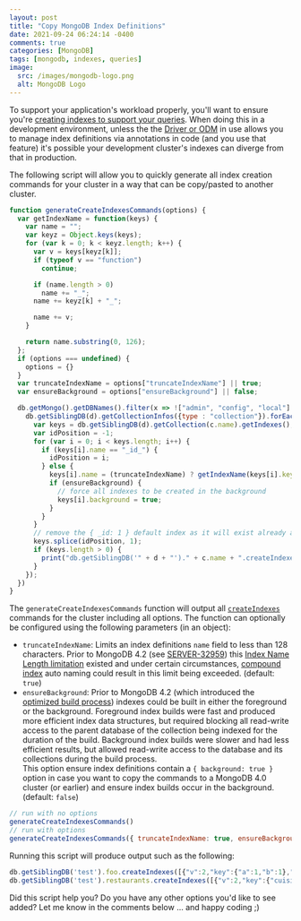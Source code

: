 ```yaml
---
layout: post
title: "Copy MongoDB Index Definitions"
date: 2021-09-24 06:24:14 -0400
comments: true
categories: [MongoDB]
tags: [mongodb, indexes, queries]
image:
  src: /images/mongodb-logo.png
  alt: MongoDB Logo
---
```


To support your application's workload properly, you'll want to ensure you're [creating indexes to support your queries](https://docs.mongodb.com/manual/tutorial/create-indexes-to-support-queries/). When doing this in a development environment, unless the the [Driver or ODM](https://docs.mongodb.com/drivers/) in use allows you to manage index definitions via annotations in code (and you use that feature) it's possible your development cluster's indexes can diverge from that in production.

The following script will allow you to quickly generate all index creation commands for your cluster in a way that can be copy/pasted to another cluster.

```js
function generateCreateIndexesCommands(options) {
  var getIndexName = function(keys) {
    var name = "";
    var keyz = Object.keys(keys);
    for (var k = 0; k < keyz.length; k++) {
      var v = keys[keyz[k]];
      if (typeof v == "function")
        continue;

      if (name.length > 0)
        name += "_";
      name += keyz[k] + "_";

      name += v;
    }

    return name.substring(0, 126);
  };
  if (options === undefined) {
    options = {}
  }
  var truncateIndexName = options["truncateIndexName"] || true;
  var ensureBackground = options["ensureBackground"] || false;

  db.getMongo().getDBNames().filter(x => !["admin", "config", "local"].includes(x)).forEach(function (d) {
    db.getSiblingDB(d).getCollectionInfos({type : "collection"}).forEach(function (c) {
      var keys = db.getSiblingDB(d).getCollection(c.name).getIndexes();
      var idPosition = -1;
      for (var i = 0; i < keys.length; i++) {
        if (keys[i].name == "_id_") {
          idPosition = i;
        } else {
          keys[i].name = (truncateIndexName) ? getIndexName(keys[i].key) : keys[i].key
          if (ensureBackground) {
            // force all indexes to be created in the background
            keys[i].background = true;
          }
        }
      }
      // remove the { _id: 1 } default index as it will exist already anyway
      keys.splice(idPosition, 1);
      if (keys.length > 0) {
        print("db.getSiblingDB('" + d + "')." + c.name + ".createIndexes(" + JSON.stringify(keys) + ")");
      }
    });
  })
}
```

The `generateCreateIndexesCommands` function will output all [`createIndexes`](https://docs.mongodb.com/manual/reference/command/createIndexes/) commands for the cluster including all options. The function can optionally be configured using the following parameters (in an object):

* `truncateIndexName`: Limits an index definitions `name` field to less than 128 characters. Prior to MongoDB 4.2 (see [SERVER-32959](https://jira.mongodb.org/browse/SERVER-32959)) this [Index Name Length limitation](https://docs.mongodb.com/v4.2/reference/limits/#Index-Name-Length) existed and under certain circumstances, [compound index](https://docs.mongodb.com/manual/core/index-compound/) auto naming could result in this limit being exceeded. (default: `true`)
* `ensureBackground`: Prior to MongoDB 4.2 (which introduced the [optimized build process](https://docs.mongodb.com/v4.2/core/index-creation/#index-build-process)) indexes could be built in either the foreground or the background. Foreground index builds were fast and produced more efficient index data structures, but required blocking all read-write access to the parent database of the collection being indexed for the duration of the build. Background index builds were slower and had less efficient results, but allowed read-write access to the database and its collections during the build process.<br>This option ensure index definitions contain a `{ background: true }` option in case you want to copy the commands to a MongoDB 4.0 cluster (or earlier) and ensure index builds occur in the background. (default: `false`)

```js
// run with no options
generateCreateIndexesCommands()
// run with options
generateCreateIndexesCommands({ truncateIndexName: true, ensureBackground: true });
```

Running this script will produce output such as the following:

```js
db.getSiblingDB('test').foo.createIndexes([{"v":2,"key":{"a":1,"b":1},"name":"a_1_b_1","background":true},{"v":2,"key":{"key":1},"name":"key_1","collation":{"locale":"en","caseLevel":false,"caseFirst":"off","strength":2,"numericOrdering":false,"alternate":"non-ignorable","maxVariable":"punct","normalization":false,"backwards":false,"version":"57.1"}}])
db.getSiblingDB('test').restaurants.createIndexes([{"v":2,"key":{"cuisine":1,"name":1},"name":"cuisine_1_name_1","partialFilterExpression":{"rating":{"$gt":5}}}])
```

Did this script help you? Do you have any other options you'd like to see added? Let me know in the comments below ... and happy coding ;)